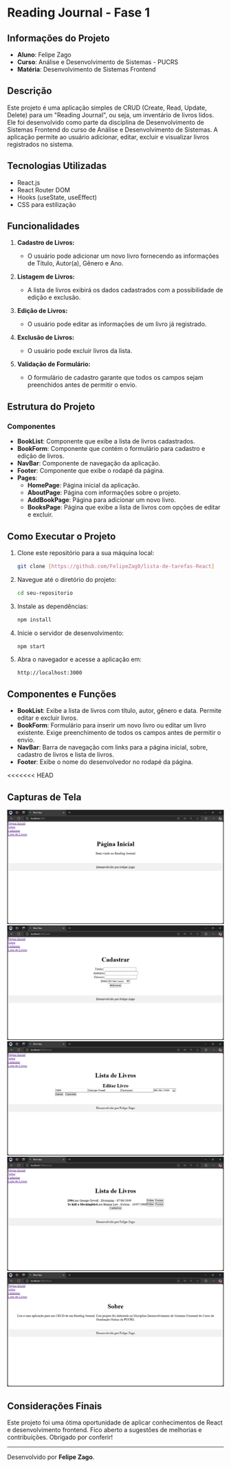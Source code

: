 # Reading Journal - Fase 1

## Informações do Projeto

- **Aluno**: Felipe Zago
- **Curso**: Análise e Desenvolvimento de Sistemas - PUCRS
- **Matéria**: Desenvolvimento de Sistemas Frontend

## Descrição

Este projeto é uma aplicação simples de CRUD (Create, Read, Update, Delete) para um "Reading Journal", ou seja, um inventário de livros lidos. Ele foi desenvolvido como parte da disciplina de Desenvolvimento de Sistemas Frontend do curso de Análise e Desenvolvimento de Sistemas. A aplicação permite ao usuário adicionar, editar, excluir e visualizar livros registrados no sistema.

## Tecnologias Utilizadas

- React.js
- React Router DOM
- Hooks (useState, useEffect)
- CSS para estilização

## Funcionalidades

1. **Cadastro de Livros:**
   - O usuário pode adicionar um novo livro fornecendo as informações de Título, Autor(a), Gênero e Ano.
   
2. **Listagem de Livros:**
   - A lista de livros exibirá os dados cadastrados com a possibilidade de edição e exclusão.
   
3. **Edição de Livros:**
   - O usuário pode editar as informações de um livro já registrado.
   
4. **Exclusão de Livros:**
   - O usuário pode excluir livros da lista.

5. **Validação de Formulário:**
   - O formulário de cadastro garante que todos os campos sejam preenchidos antes de permitir o envio.

## Estrutura do Projeto

### Componentes

- **BookList**: Componente que exibe a lista de livros cadastrados.
- **BookForm**: Componente que contém o formulário para cadastro e edição de livros.
- **NavBar**: Componente de navegação da aplicação.
- **Footer**: Componente que exibe o rodapé da página.
- **Pages**:
  - **HomePage**: Página inicial da aplicação.
  - **AboutPage**: Página com informações sobre o projeto.
  - **AddBookPage**: Página para adicionar um novo livro.
  - **BooksPage**: Página que exibe a lista de livros com opções de editar e excluir.

## Como Executar o Projeto

1. Clone este repositório para a sua máquina local:
   ```bash
   git clone [https://github.com/FelipeZag0/lista-de-tarefas-React]
   ```
   
2. Navegue até o diretório do projeto:
   ```bash
   cd seu-repositorio
   ```

3. Instale as dependências:
   ```bash
   npm install
   ```

4. Inicie o servidor de desenvolvimento:
   ```bash
   npm start
   ```

5. Abra o navegador e acesse a aplicação em:
   ```
   http://localhost:3000
   ```

## Componentes e Funções

- **BookList**: Exibe a lista de livros com título, autor, gênero e data. Permite editar e excluir livros.
- **BookForm**: Formulário para inserir um novo livro ou editar um livro existente. Exige preenchimento de todos os campos antes de permitir o envio.
- **NavBar**: Barra de navegação com links para a página inicial, sobre, cadastro de livros e lista de livros.
- **Footer**: Exibe o nome do desenvolvedor no rodapé da página.

<<<<<<< HEAD

## Capturas de Tela

![Página Inicial](./src/screenshots/pg-inicial.png)
![Cadastro de Livro](./src/screenshots/cadastrar.png)
![Edição de Livro](./src/screenshots/editar.png)
![Lista de Livros](./src/screenshots/lista-de-livros.png)
![Sobre](./src/screenshots/sobre.png)


## Considerações Finais

Este projeto foi uma ótima oportunidade de aplicar conhecimentos de React e desenvolvimento frontend. Fico aberto a sugestões de melhorias e contribuições. Obrigado por conferir!

---

Desenvolvido por **Felipe Zago**.
